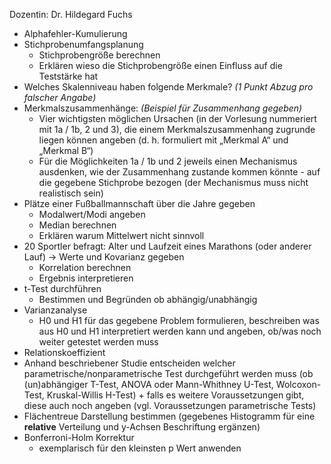 Dozentin: Dr. Hildegard Fuchs

- Alphafehler-Kumulierung
- Stichprobenumfangsplanung
  - Stichprobengröße berechnen
  - Erklären wieso die Stichprobengröße einen Einfluss auf die Teststärke hat
- Welches Skalenniveau haben folgende Merkmale? *(1 Punkt Abzug pro falscher Angabe)*
- Merkmalszusammenhänge: *(Beispiel für Zusammenhang gegeben)*
  - Vier wichtigsten möglichen Ursachen (in der Vorlesung nummeriert mit 1a / 1b, 2 und 3), die einem Merkmalszusammenhang zugrunde liegen können angeben (d. h. formuliert mit „Merkmal A“ und „Merkmal B“)
  - Für die Möglichkeiten 1a / 1b und 2 jeweils einen Mechanismus ausdenken, wie der Zusammenhang zustande kommen könnte - auf die gegebene Stichprobe bezogen (der Mechanismus muss nicht realistisch sein)
- Plätze einer Fußballmannschaft über die Jahre gegeben
  - Modalwert/Modi angeben
  - Median berechnen
  - Erklären warum Mittelwert nicht sinnvoll
- 20 Sportler befragt: Alter und Laufzeit eines Marathons (oder anderer Lauf) -> Werte und Kovarianz gegeben
  - Korrelation berechnen
  - Ergebnis interpretieren
- t-Test durchführen 
  - Bestimmen und Begründen ob abhängig/unabhängig
- Varianzanalyse
  - H0 und H1 für das gegebene Problem formulieren, beschreiben was aus H0 und H1 interpretiert werden kann und angeben, ob/was noch weiter getestet werden muss 
- Relationskoeffizient
- Anhand beschriebener Studie entscheiden welcher parametrische/nonparametrische Test durchgeführt werden muss (ob (un)abhängiger T-Test, ANOVA oder Mann-Whithney U-Test, Wolcoxon-Test, Kruskal-Willis H-Test) + falls es weitere Voraussetzungen gibt, diese auch noch angeben (vgl. Voraussetzungen parametrische Tests)
- Flächentreue Darstellung bestimmen (gegebenes Histogramm für eine **relative** Verteilung und y-Achsen Beschriftung ergänzen)
- Bonferroni-Holm Korrektur
  - exemplarisch für den kleinsten p Wert anwenden